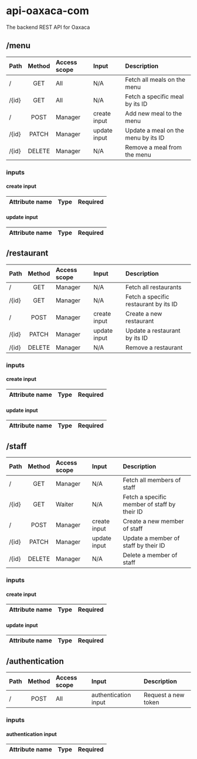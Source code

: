 # api-oaxaca-com
The backend REST API for Oaxaca

## /menu
 Path  | Method | Access scope | Input             | Description
:------|:------:|:-------------|:------------------|:---------------------------------
 /     | GET    | All          | N/A               | Fetch all meals on the menu
 /{id} | GET    | All          | N/A               | Fetch a specific meal by its ID
 /     | POST   | Manager      | create input      | Add new meal to the menu
 /{id} | PATCH  | Manager      | update input      | Update a meal on the menu by its ID
 /{id} | DELETE | Manager      | N/A               | Remove a meal from the menu

### inputs
#### create input
 Attribute name | Type | Required
:---------------|:-----|:--------:

#### update input
 Attribute name | Type | Required
:---------------|:-----|:--------:


## /restaurant
 Path  | Method | Access scope | Input             | Description
:------|:------:|:-------------|:------------------|:---------------------------------
 /     | GET    | Manager      | N/A               | Fetch all restaurants
 /{id} | GET    | Manager      | N/A               | Fetch a specific restaurant by its ID
 /     | POST   | Manager      | create input      | Create a new restaurant
 /{id} | PATCH  | Manager      | update input      | Update a restaurant by its ID
 /{id} | DELETE | Manager      | N/A               | Remove a restaurant

### inputs
#### create input
 Attribute name | Type | Required
:---------------|:-----|:--------:

#### update input
 Attribute name | Type | Required
:---------------|:-----|:--------:


## /staff
 Path  | Method | Access scope | Input             | Description
:------|:------:|:-------------|:------------------|:---------------------------------
 /     | GET    | Manager      | N/A               | Fetch all members of staff
 /{id} | GET    | Waiter       | N/A               | Fetch a specific member of staff by their ID
 /     | POST   | Manager      | create input      | Create a new member of staff
 /{id} | PATCH  | Manager      | update input      | Update a member of staff by their ID
 /{id} | DELETE | Manager      | N/A               | Delete a member of staff

### inputs
#### create input
 Attribute name | Type | Required
:---------------|:-----|:--------:

#### update input
 Attribute name | Type | Required
:---------------|:-----|:--------:


## /authentication
 Path  | Method | Access scope | Input                | Description
:------|:------:|:-------------|:---------------------|:---------------------------------
 /     | POST   | All          | authentication input | Request a new token

### inputs
#### authentication input
 Attribute name | Type | Required
:---------------|:-----|:--------:
